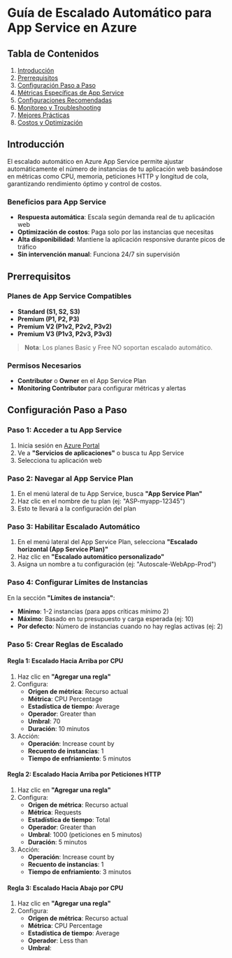 # Guía de Escalado Automático para App Service en Azure

## Tabla de Contenidos
1. [Introducción](#introducción)
2. [Prerrequisitos](#prerrequisitos)
3. [Configuración Paso a Paso](#configuración-paso-a-paso)
4. [Métricas Específicas de App Service](#métricas-específicas-de-app-service)
5. [Configuraciones Recomendadas](#configuraciones-recomendadas)
6. [Monitoreo y Troubleshooting](#monitoreo-y-troubleshooting)
7. [Mejores Prácticas](#mejores-prácticas)
8. [Costos y Optimización](#costos-y-optimización)

## Introducción

El escalado automático en Azure App Service permite ajustar automáticamente el número de instancias de tu aplicación web basándose en métricas como CPU, memoria, peticiones HTTP y longitud de cola, garantizando rendimiento óptimo y control de costos.

### Beneficios para App Service
- **Respuesta automática**: Escala según demanda real de tu aplicación web
- **Optimización de costos**: Paga solo por las instancias que necesitas
- **Alta disponibilidad**: Mantiene la aplicación responsive durante picos de tráfico
- **Sin intervención manual**: Funciona 24/7 sin supervisión

## Prerrequisitos

### Planes de App Service Compatibles
- **Standard (S1, S2, S3)**
- **Premium (P1, P2, P3)**
- **Premium V2 (P1v2, P2v2, P3v2)**
- **Premium V3 (P1v3, P2v3, P3v3)**

> **Nota**: Los planes Basic y Free NO soportan escalado automático.

### Permisos Necesarios
- **Contributor** o **Owner** en el App Service Plan
- **Monitoring Contributor** para configurar métricas y alertas

## Configuración Paso a Paso

### Paso 1: Acceder a tu App Service

1. Inicia sesión en [Azure Portal](https://portal.azure.com)
2. Ve a **"Servicios de aplicaciones"** o busca tu App Service
3. Selecciona tu aplicación web

### Paso 2: Navegar al App Service Plan

1. En el menú lateral de tu App Service, busca **"App Service Plan"**
2. Haz clic en el nombre de tu plan (ej: "ASP-myapp-12345")
3. Esto te llevará a la configuración del plan

### Paso 3: Habilitar Escalado Automático

1. En el menú lateral del App Service Plan, selecciona **"Escalado horizontal (App Service Plan)"**
2. Haz clic en **"Escalado automático personalizado"**
3. Asigna un nombre a tu configuración (ej: "Autoscale-WebApp-Prod")

### Paso 4: Configurar Límites de Instancias

En la sección **"Límites de instancia"**:
- **Mínimo**: 1-2 instancias (para apps críticas mínimo 2)
- **Máximo**: Basado en tu presupuesto y carga esperada (ej: 10)
- **Por defecto**: Número de instancias cuando no hay reglas activas (ej: 2)

### Paso 5: Crear Reglas de Escalado

#### Regla 1: Escalado Hacia Arriba por CPU
1. Haz clic en **"Agregar una regla"**
2. Configura:
   - **Origen de métrica**: Recurso actual
   - **Métrica**: CPU Percentage
   - **Estadística de tiempo**: Average
   - **Operador**: Greater than
   - **Umbral**: 70
   - **Duración**: 10 minutos
3. Acción:
   - **Operación**: Increase count by
   - **Recuento de instancias**: 1
   - **Tiempo de enfriamiento**: 5 minutos

#### Regla 2: Escalado Hacia Arriba por Peticiones HTTP
1. Haz clic en **"Agregar una regla"**
2. Configura:
   - **Origen de métrica**: Recurso actual
   - **Métrica**: Requests
   - **Estadística de tiempo**: Total
   - **Operador**: Greater than
   - **Umbral**: 1000 (peticiones en 5 minutos)
   - **Duración**: 5 minutos
3. Acción:
   - **Operación**: Increase count by
   - **Recuento de instancias**: 1
   - **Tiempo de enfriamiento**: 3 minutos

#### Regla 3: Escalado Hacia Abajo por CPU
1. Haz clic en **"Agregar una regla"**
2. Configura:
   - **Origen de métrica**: Recurso actual
   - **Métrica**: CPU Percentage
   - **Estadística de tiempo**: Average
   - **Operador**: Less than
   - **Umbral**: